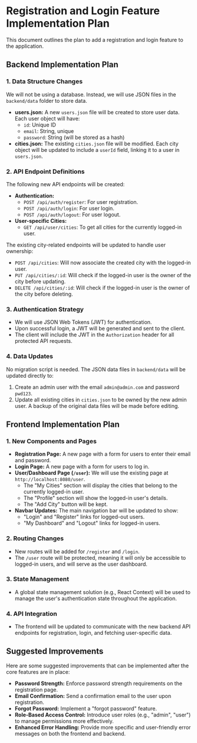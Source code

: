 # Registration and Login Feature Implementation Plan

This document outlines the plan to add a registration and login feature to the application.

## Backend Implementation Plan

### 1. Data Structure Changes

We will not be using a database. Instead, we will use JSON files in the `backend/data` folder to store data.

*   **users.json:** A new `users.json` file will be created to store user data. Each user object will have:
    *   `id`: Unique ID
    *   `email`: String, unique
    *   `password`: String (will be stored as a hash)
*   **cities.json:** The existing `cities.json` file will be modified. Each city object will be updated to include a `userId` field, linking it to a user in `users.json`.

### 2. API Endpoint Definitions

The following new API endpoints will be created:

*   **Authentication:**
    *   `POST /api/auth/register`: For user registration.
    *   `POST /api/auth/login`: For user login.
    *   `POST /api/auth/logout`: For user logout.
*   **User-specific Cities:**
    *   `GET /api/user/cities`: To get all cities for the currently logged-in user.

The existing city-related endpoints will be updated to handle user ownership:

*   `POST /api/cities`: Will now associate the created city with the logged-in user.
*   `PUT /api/cities/:id`: Will check if the logged-in user is the owner of the city before updating.
*   `DELETE /api/cities/:id`: Will check if the logged-in user is the owner of the city before deleting.

### 3. Authentication Strategy

*   We will use JSON Web Tokens (JWT) for authentication.
*   Upon successful login, a JWT will be generated and sent to the client.
*   The client will include the JWT in the `Authorization` header for all protected API requests.

### 4. Data Updates

No migration script is needed. The JSON data files in `backend/data` will be updated directly to:

1.  Create an admin user with the email `admin@admin.com` and password `pwd123`.
2.  Update all existing cities in `cities.json` to be owned by the new admin user.
A backup of the original data files will be made before editing.

## Frontend Implementation Plan

### 1. New Components and Pages

*   **Registration Page:** A new page with a form for users to enter their email and password.
*   **Login Page:** A new page with a form for users to log in.
*   **User/Dashboard Page (`/user`):** We will use the existing page at `http://localhost:8080/user`.
    *   The "My Cities" section will display the cities that belong to the currently logged-in user.
    *   The "Profile" section will show the logged-in user's details.
    *   The "Add City" button will be kept.
*   **Navbar Updates:** The main navigation bar will be updated to show:
    *   "Login" and "Register" links for logged-out users.
    *   "My Dashboard" and "Logout" links for logged-in users.

### 2. Routing Changes

*   New routes will be added for `/register` and `/login`.
*   The `/user` route will be protected, meaning it will only be accessible to logged-in users, and will serve as the user dashboard.

### 3. State Management

*   A global state management solution (e.g., React Context) will be used to manage the user's authentication state throughout the application.

### 4. API Integration

*   The frontend will be updated to communicate with the new backend API endpoints for registration, login, and fetching user-specific data.

## Suggested Improvements

Here are some suggested improvements that can be implemented after the core features are in place:

*   **Password Strength:** Enforce password strength requirements on the registration page.
*   **Email Confirmation:** Send a confirmation email to the user upon registration.
*   **Forgot Password:** Implement a "forgot password" feature.
*   **Role-Based Access Control:** Introduce user roles (e.g., "admin", "user") to manage permissions more effectively.
*   **Enhanced Error Handling:** Provide more specific and user-friendly error messages on both the frontend and backend.
